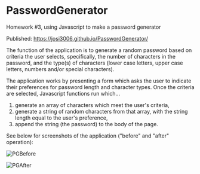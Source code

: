 # PasswordGenerator
Homework #3, using Javascript to make a password generator

Published:  https://josi3006.github.io/PasswordGenerator/


The function of the application is to generate a random password based on criteria the user selects, specifically, the number of characters
in the password, and the type(s) of characters (lower case letters, upper case letters, numbers and/or special characters).

The application works by presenting a form which asks the user to indicate their preferences for password length and character types.
Once the criteria are selected, Javascript functions run which...

1) generate an array of characters which meet the user's criteria,
2) generate a string of random characters from that array, with the string length equal to the user's preference,
3) append the string (the password) to the body of the page.

See below for screenshots of the application ("before" and "after" operation):

![PGBefore](https://user-images.githubusercontent.com/57072324/69472959-a1370780-0d7e-11ea-8530-34dde1368ede.png)

![PGAfter](https://user-images.githubusercontent.com/57072324/69472960-a5632500-0d7e-11ea-992a-6ee30dbd368b.png)

